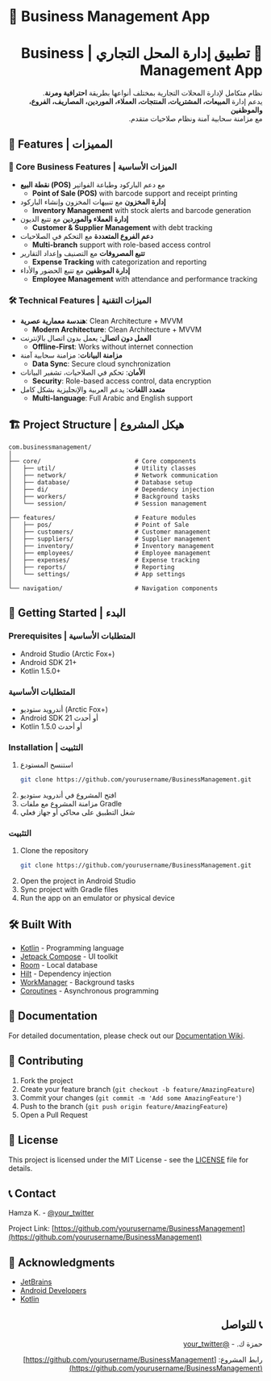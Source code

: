 # 🏪 Business Management App

<div dir="rtl">

# 🏪 تطبيق إدارة المحل التجاري | Business Management App

نظام متكامل لإدارة المحلات التجارية بمختلف أنواعها بطريقة **احترافية ومرنة**.  
يدعم إدارة **المبيعات، المشتريات، المنتجات، العملاء، الموردين، المصاريف، الفروع، والموظفين**  
مع مزامنة سحابية آمنة ونظام صلاحيات متقدم.

</div>

## 🌟 Features | المميزات

### 💼 Core Business Features | الميزات الأساسية
- **نقطة البيع (POS)** مع دعم الباركود وطباعة الفواتير
  - **Point of Sale (POS)** with barcode support and receipt printing
- **إدارة المخزون** مع تنبيهات المخزون وإنشاء الباركود
  - **Inventory Management** with stock alerts and barcode generation
- **إدارة العملاء والموردين** مع تتبع الديون
  - **Customer & Supplier Management** with debt tracking
- **دعم الفروع المتعددة** مع التحكم في الصلاحيات
  - **Multi-branch** support with role-based access control
- **تتبع المصروفات** مع التصنيف وإعداد التقارير
  - **Expense Tracking** with categorization and reporting
- **إدارة الموظفين** مع تتبع الحضور والأداء
  - **Employee Management** with attendance and performance tracking

### 🛠 Technical Features | الميزات التقنية
- **هندسة معمارية عصرية**: Clean Architecture + MVVM
  - **Modern Architecture**: Clean Architecture + MVVM
- **العمل دون اتصال**: يعمل بدون اتصال بالإنترنت
  - **Offline-First**: Works without internet connection
- **مزامنة البيانات**: مزامنة سحابية آمنة
  - **Data Sync**: Secure cloud synchronization
- **الأمان**: تحكم في الصلاحيات، تشفير البيانات
  - **Security**: Role-based access control, data encryption
- **متعدد اللغات**: يدعم العربية والإنجليزية بشكل كامل
  - **Multi-language**: Full Arabic and English support

## 🏗 Project Structure | هيكل المشروع

```
com.businessmanagement/
│
├── core/                          # Core components
│   ├── util/                      # Utility classes
│   ├── network/                   # Network communication
│   ├── database/                  # Database setup
│   ├── di/                        # Dependency injection
│   ├── workers/                   # Background tasks
│   └── session/                   # Session management
│
├── features/                      # Feature modules
│   ├── pos/                       # Point of Sale
│   ├── customers/                 # Customer management
│   ├── suppliers/                 # Supplier management
│   ├── inventory/                 # Inventory management
│   ├── employees/                 # Employee management
│   ├── expenses/                  # Expense tracking
│   ├── reports/                   # Reporting
│   └── settings/                  # App settings
│
└── navigation/                    # Navigation components
```

## 🚀 Getting Started | البدء

### Prerequisites | المتطلبات الأساسية
- Android Studio (Arctic Fox+)
- Android SDK 21+
- Kotlin 1.5.0+

### المتطلبات الأساسية
- أندرويد ستوديو (Arctic Fox+)
- Android SDK 21 أو أحدث
- Kotlin 1.5.0 أو أحدث

### Installation | التثبيت
1. استنسخ المستودع
   ```bash
   git clone https://github.com/yourusername/BusinessManagement.git
   ```
2. افتح المشروع في أندرويد ستوديو
3. مزامنة المشروع مع ملفات Gradle
4. شغل التطبيق على محاكي أو جهاز فعلي

### التثبيت
1. Clone the repository
   ```bash
   git clone https://github.com/yourusername/BusinessManagement.git
   ```
2. Open the project in Android Studio
3. Sync project with Gradle files
4. Run the app on an emulator or physical device

## 🛠 Built With

- [Kotlin](https://kotlinlang.org/) - Programming language
- [Jetpack Compose](https://developer.android.com/jetpack/compose) - UI toolkit
- [Room](https://developer.android.com/training/data-storage/room) - Local database
- [Hilt](https://developer.android.com/training/dependency-injection/hilt-android) - Dependency injection
- [WorkManager](https://developer.android.com/topic/libraries/architecture/workmanager) - Background tasks
- [Coroutines](https://developer.android.com/kotlin/coroutines) - Asynchronous programming

## 📝 Documentation

For detailed documentation, please check out our [Documentation Wiki](docs/README.md).

## 🤝 Contributing

1. Fork the project
2. Create your feature branch (`git checkout -b feature/AmazingFeature`)
3. Commit your changes (`git commit -m 'Add some AmazingFeature'`)
4. Push to the branch (`git push origin feature/AmazingFeature`)
5. Open a Pull Request

## 📄 License

This project is licensed under the MIT License - see the [LICENSE](LICENSE) file for details.

## 📞 Contact

Hamza K. - [@your_twitter](https://twitter.com/your_twitter)

Project Link: [https://github.com/yourusername/BusinessManagement](https://github.com/yourusername/BusinessManagement)

## 🙏 Acknowledgments

- [JetBrains](https://www.jetbrains.com/)
- [Android Developers](https://developer.android.com/)
- [Kotlin](https://kotlinlang.org/)

<div dir="rtl">

## 📞 للتواصل

حمزة ك. - [@your_twitter](https://twitter.com/your_twitter)

رابط المشروع: [https://github.com/yourusername/BusinessManagement](https://github.com/yourusername/BusinessManagement)

</div>
